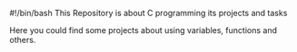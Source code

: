 #!/bin/bash
 This Repository is about C programming its projects and tasks
 
 Here you could find some projects about using variables, functions and others.
